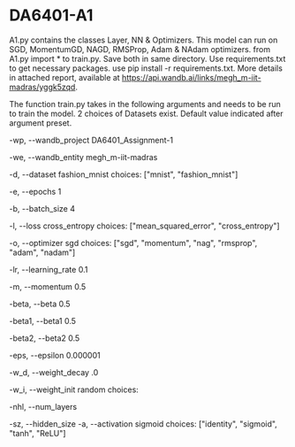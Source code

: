 # DA6401-A1
A1.py contains the classes Layer, NN & Optimizers. This model can run on SGD, MomentumGD, NAGD, RMSProp, Adam & NAdam optimizers.
from A1.py import * to train.py. Save both in same directory.
Use requirements.txt to get necessary packages. use pip install -r requirements.txt. 
More details in attached report, available at https://api.wandb.ai/links/megh_m-iit-madras/yggk5zqd.

The function train.py takes in the following arguments and needs to be run to train the model. 2 choices of Datasets exist. Default value indicated after argument preset.

-wp, --wandb_project	DA6401_Assignment-1

-we, --wandb_entity		megh_m-iit-madras

-d, --dataset	fashion_mnist	choices: ["mnist", "fashion_mnist"]

-e, --epochs	1	

-b, --batch_size	4

-l, --loss	cross_entropy	choices: ["mean_squared_error", "cross_entropy"]

-o, --optimizer	sgd	choices: ["sgd", "momentum", "nag", "rmsprop", "adam", "nadam"]

-lr, --learning_rate	0.1

-m, --momentum	0.5	

-beta, --beta	0.5	

-beta1, --beta1	0.5

-beta2, --beta2	0.5	

-eps, --epsilon	0.000001	

-w_d, --weight_decay	.0	

-w_i, --weight_init	random	choices: 

-nhl, --num_layers	

-sz, --hidden_size
-a, --activation	sigmoid	choices: ["identity", "sigmoid", "tanh", "ReLU"]
